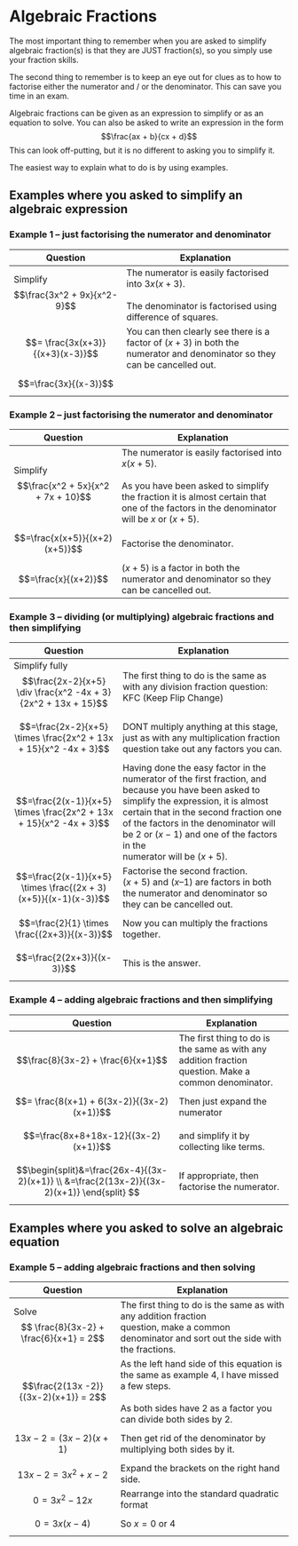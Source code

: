 # Algebraic Fractions
The most important thing to remember when you are asked to simplify algebraic fraction(s) is that they are JUST fraction(s), so you simply use your fraction skills.

The second thing to remember is to keep an eye out for clues as to how to factorise either the numerator and / or the denominator. This can save you time in an exam.

Algebraic fractions can be given as an expression to simplify or as an equation to solve.
You can also be asked to write an expression in the form $$\frac{ax + b}{cx + d}$$This can look off-putting, but it is no different to asking you to simplify it.

The easiest way to explain what to do is by using examples.
## Examples where you asked to simplify an algebraic expression
### Example 1 – just factorising the numerator and denominator
| Question                             | Explanation                                                                                                                   |
| ------------------------------------ | ----------------------------------------------------------------------------------------------------------------------------- |
| Simplify $$\frac{3x^2 + 9x}{x^2-9}$$ | The numerator is easily factorised into $3x(x+3)$.<br><br>The denominator is factorised using difference of squares.          |
| $$= \frac{3x(x+3)}{(x+3)(x-3)}$$     | You can then clearly see there is a factor of $(x +3)$ in both the<br>numerator and denominator so they can be cancelled out. |
| $$=\frac{3x}{(x-3)}$$                |                                                                                                                               |
### Example 2 – just factorising the numerator and denominator

| Question                                    | Explanation                                                                                                                                                                                         |
| ------------------------------------------- | --------------------------------------------------------------------------------------------------------------------------------------------------------------------------------------------------- |
| Simplify $$\frac{x^2 + 5x}{x^2 + 7x + 10}$$ | The numerator is easily factorised into $x(x+5)$.<br><br>As you have been asked to simplify the fraction it is almost certain that<br>one of the factors in the denominator will be $x$ or $(x+5)$. |
| $$=\frac{x(x+5)}{(x+2)(x+5)}$$              | Factorise the denominator.                                                                                                                                                                          |
| $$=\frac{x}{(x+2)}$$                        | $(x + 5)$ is a factor in both the numerator and denominator so they can be cancelled out.                                                                                                           |

### Example 3 – dividing (or multiplying) algebraic fractions and then simplifying
| Question                                                                     | Explanation                                                                                                                                                                                                                                                                                               |
| ---------------------------------------------------------------------------- | --------------------------------------------------------------------------------------------------------------------------------------------------------------------------------------------------------------------------------------------------------------------------------------------------------- |
| Simplify fully $$\frac{2x-2}{x+5} \div \frac{x^2 -4x + 3}{2x^2 + 13x + 15}$$ | The first thing to do is the same as with any division fraction question: KFC (Keep Flip Change)                                                                                                                                                                                                          |
| $$=\frac{2x-2}{x+5} \times \frac{2x^2 + 13x + 15}{x^2 -4x + 3}$$             | DONT multiply anything at this stage, just as with any multiplication fraction question take out any factors you can.                                                                                                                                                                                     |
| $$=\frac{2(x-1)}{x+5} \times \frac{2x^2 + 13x + 15}{x^2 -4x + 3}$$           | Having done the easy factor in the numerator of the first fraction, and because you have been asked to simplify the expression, it is almost certain that in the second fraction one of the factors in the denominator will be $2$ or $(x-1)$ and one of the factors in the<br>numerator will be $(x+5)$. |
| $$=\frac{2(x-1)}{x+5} \times \frac{(2x + 3)(x+5)}{(x-1)(x-3)}$$              | Factorise the second fraction.<br>$(x + 5)$ and $(x – 1)$ are factors in both the numerator and denominator so they can be cancelled out.                                                                                                                                                                 |
| $$=\frac{2}{1} \times \frac{(2x+3)}{(x-3)}$$                                 | Now you can multiply the fractions together.                                                                                                                                                                                                                                                              |
| $$=\frac{2(2x+3)}{(x-3)}$$                                                   | This is the answer.                                                                                                                                                                                                                                                                                       |
### Example 4 – adding algebraic fractions and then simplifying
| Question                                                                                    | Explanation                                                                                          |
| ------------------------------------------------------------------------------------------- | ---------------------------------------------------------------------------------------------------- |
| $$\frac{8}{3x-2} + \frac{6}{x+1}$$                                                          | The first thing to do is the same as with any addition fraction question. Make a common denominator. |
| $$= \frac{8(x+1) + 6(3x-2)}{(3x-2)(x+1)}$$                                                  | Then just expand the numerator                                                                       |
| $$=\frac{8x+8+18x-12}{(3x-2)(x+1)}$$                                                        | and simplify it by collecting like terms.                                                            |
| $$\begin{split}&=\frac{26x-4}{(3x-2)(x+1)} \\ &=\frac{2(13x-2)}{(3x-2)(x+1)} \end{split} $$ | If appropriate, then factorise the numerator.                                                        |
## Examples where you asked to solve an algebraic equation
### Example 5 – adding algebraic fractions and then solving
| Question                                      | Explanation                                                                                                                                                         |
| --------------------------------------------- | ------------------------------------------------------------------------------------------------------------------------------------------------------------------- |
| Solve $$ \frac{8}{3x-2} + \frac{6}{x+1} = 2$$ | The first thing to do is the same as with any addition fraction<br>question, make a common denominator and sort out the side with the fractions.                    |
| $$\frac{2(13x -2)}{(3x-2)(x+1)} = 2$$         | As the left hand side of this equation is the same as example 4, I have missed a few steps.<br><br>As both sides have 2 as a factor you can divide both sides by 2. |
| $$13x -2 = (3x-2)(x+1)$$                      | Then get rid of the denominator by multiplying both sides by it.                                                                                                    |
| $$13x-2 = 3x^2 + x - 2$$                      | Expand the brackets on the right hand side.                                                                                                                         |
| $$0=3x^2 -12x$$                               | Rearrange into the standard quadratic format                                                                                                                        |
| $$0=3x(x-4)$$                                 | So $x=0$ or $4$                                                                                                                                                     |
